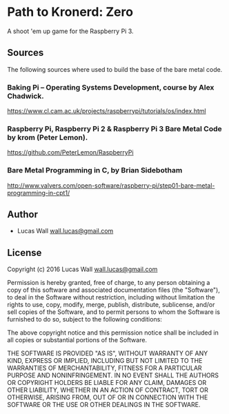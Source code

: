 
# Path to Kronerd: Zero #

A shoot 'em up game for the Raspberry Pi 3.


## Sources

The following sources where used to build the base of the bare metal code.

### Baking Pi – Operating Systems Development, course by Alex Chadwick.

https://www.cl.cam.ac.uk/projects/raspberrypi/tutorials/os/index.html

### Raspberry Pi, Raspberry Pi 2 & Raspberry Pi 3 Bare Metal Code by krom (Peter Lemon).

https://github.com/PeterLemon/RaspberryPi

### Bare Metal Programming in C, by Brian Sidebotham

http://www.valvers.com/open-software/raspberry-pi/step01-bare-metal-programming-in-cpt1/


## Author

- Lucas Wall <wall.lucas@gmail.com>


## License

Copyright (c) 2016 Lucas Wall <wall.lucas@gmail.com>

Permission is hereby granted, free of charge, to any person obtaining a copy
of this software and associated documentation files (the "Software"), to deal
in the Software without restriction, including without limitation the rights
to use, copy, modify, merge, publish, distribute, sublicense, and/or sell
copies of the Software, and to permit persons to whom the Software is
furnished to do so, subject to the following conditions:

The above copyright notice and this permission notice shall be included in all
copies or substantial portions of the Software.

THE SOFTWARE IS PROVIDED "AS IS", WITHOUT WARRANTY OF ANY KIND, EXPRESS OR
IMPLIED, INCLUDING BUT NOT LIMITED TO THE WARRANTIES OF MERCHANTABILITY,
FITNESS FOR A PARTICULAR PURPOSE AND NONINFRINGEMENT. IN NO EVENT SHALL THE
AUTHORS OR COPYRIGHT HOLDERS BE LIABLE FOR ANY CLAIM, DAMAGES OR OTHER
LIABILITY, WHETHER IN AN ACTION OF CONTRACT, TORT OR OTHERWISE, ARISING FROM,
OUT OF OR IN CONNECTION WITH THE SOFTWARE OR THE USE OR OTHER DEALINGS IN THE
SOFTWARE.
